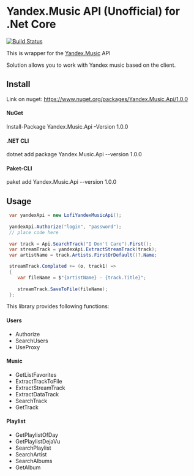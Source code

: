 Yandex.Music API (Unofficial) for .Net Core
====

[![Build Status](https://travis-ci.com/Winster332/Yandex.Music.Api.svg?branch=master)](https://travis-ci.com/Winster332/Yandex.Music.Api)

This is wrapper for the [Yandex.Music](http://music.yandex.ru/) API

Solution allows you to work with Yandex music based on the client.

 Install
-------

Link on nuget:
https://www.nuget.org/packages/Yandex.Music.Api/1.0.0

#### NuGet

Install-Package Yandex.Music.Api -Version 1.0.0

#### .NET CLI

dotnet add package Yandex.Music.Api --version 1.0.0

#### Paket-CLI

paket add Yandex.Music.Api --version 1.0.0

Usage
-------

```C#
 var yandexApi = new LofiYandexMusicApi();
 
 yandexApi.Authorize("login", "password");
 // place code here
 
 var track = Api.SearchTrack("I Don't Care").First();
 var streamTrack = yandexApi.ExtractStreamTrack(track);
 var artistName = track.Artists.FirstOrDefault()?.Name;

 streamTrack.Complated += (o, track1) =>
 {
    var fileName = $"{artistName} - {track.Title}";
    
    streamTrack.SaveToFile(fileName);
 };
```

This library provides following functions:

#### Users

- Authorize
- SearchUsers
- UseProxy

#### Music

- GetListFavorites
- ExtractTrackToFile
- ExtractStreamTrack
- ExtractDataTrack
- SearchTrack
- GetTrack

#### Playlist

- GetPlaylistOfDay
- GetPlaylistDejaVu
- SearchPlaylist
- SearchArtist
- SearchAlbums
- GetAlbum
